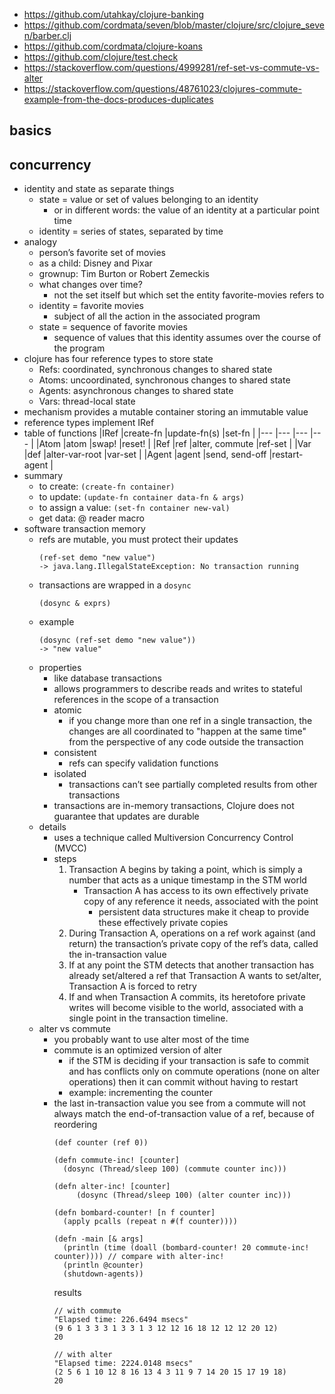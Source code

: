 * https://github.com/utahkay/clojure-banking
* https://github.com/cordmata/seven/blob/master/clojure/src/clojure_seven/barber.clj
* https://github.com/cordmata/clojure-koans
* https://github.com/clojure/test.check
* https://stackoverflow.com/questions/4999281/ref-set-vs-commute-vs-alter
* https://stackoverflow.com/questions/48761023/clojures-commute-example-from-the-docs-produces-duplicates

## basics

## concurrency
* identity and state as separate things
    * state = value or set of values belonging to an identity
        * or in different words: the value of an identity at a particular point time
    * identity = series of states, separated by time
* analogy
    * person’s favorite set of movies
    * as a child: Disney and Pixar
    * grownup: Tim Burton or Robert Zemeckis
    * what changes over time?
        * not the set itself but which set the entity favorite-movies refers to
    * identity = favorite movies
        * subject of all the action in the associated program
    * state = sequence of favorite movies
        * sequence of values that this identity assumes over the course of the program
* clojure has four reference types to store state
    * Refs: coordinated, synchronous changes to shared state
    * Atoms: uncoordinated, synchronous changes to shared state
    * Agents: asynchronous changes to shared state
    * Vars: thread-local state
* mechanism provides a mutable container storing an immutable value
* reference types implement IRef
* table of functions
    |IRef   |create-fn    |update-fn(s)     |set-fn         |
    |---    |---          |---              |---            |
    |Atom   |atom         |swap!            |reset!         |
    |Ref    |ref          |alter, commute   |ref-set        |
    |Var    |def          |alter-var-root   |var-set        |
    |Agent  |agent        |send, send-off   |restart-agent  |
* summary
    * to create: `(create-fn container)`
    * to update: `(update-fn container data-fn & args)`
    * to assign a value: `(set-fn container new-val)`
    * get data: @ reader macro
* software transaction memory
    * refs are mutable, you must protect their updates
        ```
        (ref-set demo "new value")
        -> java.lang.IllegalStateException: No transaction running
        ```
    * transactions are wrapped in a `dosync`
        ```
        (dosync & exprs)
        ```
    * example
        ```
        (dosync (ref-set demo "new value"))
        -> "new value"
        ```
    * properties
        * like database transactions
        * allows programmers to describe reads and writes to stateful references in the scope
          of a transaction
        * atomic
            * if you change more than one ref in a single transaction, the changes are all
              coordinated to "happen at the same time" from the perspective of any code
              outside the transaction
        * consistent
            * refs can specify validation functions
        * isolated
            * transactions can’t see partially completed results from other transactions
        * transactions are in-memory transactions, Clojure does not guarantee that updates are durable
    * details
        * uses a technique called Multiversion Concurrency Control (MVCC)
        * steps
            1. Transaction A begins by taking a point, which is simply a number that acts
               as a unique timestamp in the STM world
                * Transaction A has access to its own
                  effectively private copy of any reference it needs, associated with the point
                    * persistent data structures make it cheap to provide these effectively private copies
            1. During Transaction A, operations on a ref work against (and return) the
               transaction’s private copy of the ref’s data, called the in-transaction value
            1. If at any point the STM detects that another transaction has already
               set/altered a ref that Transaction A wants to set/alter, Transaction A is forced
               to retry
            1. If and when Transaction A commits, its heretofore private writes will become
               visible to the world, associated with a single point in the transaction timeline.
    * alter vs commute
        * you probably want to use alter most of the time
        * commute is an optimized version of alter
            * if the STM is deciding if your transaction is safe to commit and has conflicts only
            on commute operations (none on alter operations) then it can commit without having to
            restart
            * example: incrementing the counter
        * the last in-transaction value you see from a commute will not always match the end-of-transaction
        value of a ref, because of reordering
            ```
            (def counter (ref 0))

            (defn commute-inc! [counter]
              (dosync (Thread/sleep 100) (commute counter inc)))

            (defn alter-inc! [counter]
                 (dosync (Thread/sleep 100) (alter counter inc)))

            (defn bombard-counter! [n f counter]
              (apply pcalls (repeat n #(f counter))))

            (defn -main [& args]
              (println (time (doall (bombard-counter! 20 commute-inc! counter)))) // compare with alter-inc!
              (println @counter)
              (shutdown-agents))
            ```
            results
            ```
            // with commute
            "Elapsed time: 226.6494 msecs"
            (9 6 1 3 3 3 1 3 3 1 3 12 12 16 18 12 12 12 20 12)
            20

            // with alter
            "Elapsed time: 2224.0148 msecs"
            (2 5 6 1 10 12 8 16 13 4 3 11 9 7 14 20 15 17 19 18)
            20
            ```

